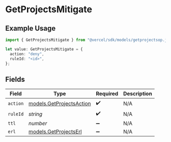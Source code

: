 # GetProjectsMitigate

## Example Usage

```typescript
import { GetProjectsMitigate } from "@vercel/sdk/models/getprojectsop.js";

let value: GetProjectsMitigate = {
  action: "deny",
  ruleId: "<id>",
};
```

## Fields

| Field                                                      | Type                                                       | Required                                                   | Description                                                |
| ---------------------------------------------------------- | ---------------------------------------------------------- | ---------------------------------------------------------- | ---------------------------------------------------------- |
| `action`                                                   | [models.GetProjectsAction](../models/getprojectsaction.md) | :heavy_check_mark:                                         | N/A                                                        |
| `ruleId`                                                   | *string*                                                   | :heavy_check_mark:                                         | N/A                                                        |
| `ttl`                                                      | *number*                                                   | :heavy_minus_sign:                                         | N/A                                                        |
| `erl`                                                      | [models.GetProjectsErl](../models/getprojectserl.md)       | :heavy_minus_sign:                                         | N/A                                                        |